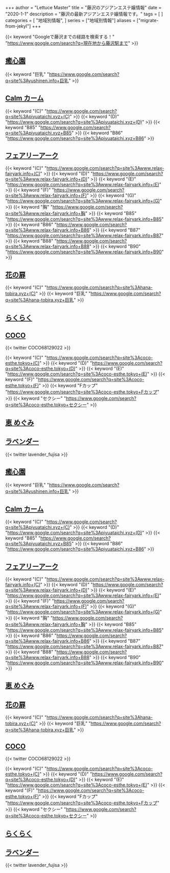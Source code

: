 +++
author = "Lettuce Master"
title = "藤沢のアジアンエステ嬢情報"
date = "2020-1-1"
description = "藤沢の最新アジアンエステ嬢情報です。"
tags = [
]
categories = [
    "地域別情報",
]
series = ["地域別情報"]
aliases = ["migrate-from-jekyl"]
+++

{{< keyword "Googleで藤沢までの経路を検索する！" "https://www.google.com/search?q=現在地から藤沢駅まで" >}}

## [癒心園](http://yushinen.info/)
{{< keyword "巨乳" "https://www.google.com/search?q=site%3Ayushinen.info+巨乳" >}} 

## [Calm カーム](http://piyuataichi.xyz/)
{{< keyword "(C)" "https://www.google.com/search?q=site%3Apiyuataichi.xyz+(C)" >}} {{< keyword "(D)" "https://www.google.com/search?q=site%3Apiyuataichi.xyz+(D)" >}} {{< keyword "B85" "https://www.google.com/search?q=site%3Apiyuataichi.xyz+B85" >}} {{< keyword "B86" "https://www.google.com/search?q=site%3Apiyuataichi.xyz+B86" >}} 

## [フェアリーアーク](http://www.relax-fairyark.info/)
{{< keyword "(C)" "https://www.google.com/search?q=site%3Awww.relax-fairyark.info+(C)" >}} {{< keyword "(D)" "https://www.google.com/search?q=site%3Awww.relax-fairyark.info+(D)" >}} {{< keyword "(E)" "https://www.google.com/search?q=site%3Awww.relax-fairyark.info+(E)" >}} {{< keyword "(F)" "https://www.google.com/search?q=site%3Awww.relax-fairyark.info+(F)" >}} {{< keyword "(G)" "https://www.google.com/search?q=site%3Awww.relax-fairyark.info+(G)" >}} {{< keyword "胸" "https://www.google.com/search?q=site%3Awww.relax-fairyark.info+胸" >}} {{< keyword "B85" "https://www.google.com/search?q=site%3Awww.relax-fairyark.info+B85" >}} {{< keyword "B86" "https://www.google.com/search?q=site%3Awww.relax-fairyark.info+B86" >}} {{< keyword "B87" "https://www.google.com/search?q=site%3Awww.relax-fairyark.info+B87" >}} {{< keyword "B88" "https://www.google.com/search?q=site%3Awww.relax-fairyark.info+B88" >}} {{< keyword "B90" "https://www.google.com/search?q=site%3Awww.relax-fairyark.info+B90" >}} 

## [花の扉](http://hana-tobira.xyz/)
{{< keyword "(C)" "https://www.google.com/search?q=site%3Ahana-tobira.xyz+(C)" >}} {{< keyword "巨乳" "https://www.google.com/search?q=site%3Ahana-tobira.xyz+巨乳" >}} 

## [らくらく](https://www.r-lucky.work/)


## [COCO](https://coco-esthe.tokyo/)


{{< twitter COCO68129022 >}}

{{< keyword "(C)" "https://www.google.com/search?q=site%3Acoco-esthe.tokyo+(C)" >}} {{< keyword "(D)" "https://www.google.com/search?q=site%3Acoco-esthe.tokyo+(D)" >}} {{< keyword "(E)" "https://www.google.com/search?q=site%3Acoco-esthe.tokyo+(E)" >}} {{< keyword "(F)" "https://www.google.com/search?q=site%3Acoco-esthe.tokyo+(F)" >}} {{< keyword "Fカップ" "https://www.google.com/search?q=site%3Acoco-esthe.tokyo+Fカップ" >}} {{< keyword "セクシー" "https://www.google.com/search?q=site%3Acoco-esthe.tokyo+セクシー" >}} 

## [恵 めぐみ](http://megumi-est.xyz/)


## [ラベンダー](http://lavender-est.xyz/)


{{< twitter lavender_fujisa >}}



## [癒心園](http://yushinen.info/)
{{< keyword "巨乳" "https://www.google.com/search?q=site%3Ayushinen.info+巨乳" >}} 

## [Calm カーム](http://piyuataichi.xyz/)
{{< keyword "(C)" "https://www.google.com/search?q=site%3Apiyuataichi.xyz+(C)" >}} {{< keyword "(D)" "https://www.google.com/search?q=site%3Apiyuataichi.xyz+(D)" >}} {{< keyword "B85" "https://www.google.com/search?q=site%3Apiyuataichi.xyz+B85" >}} {{< keyword "B86" "https://www.google.com/search?q=site%3Apiyuataichi.xyz+B86" >}} 

## [フェアリーアーク](http://www.relax-fairyark.info/)
{{< keyword "(C)" "https://www.google.com/search?q=site%3Awww.relax-fairyark.info+(C)" >}} {{< keyword "(D)" "https://www.google.com/search?q=site%3Awww.relax-fairyark.info+(D)" >}} {{< keyword "(E)" "https://www.google.com/search?q=site%3Awww.relax-fairyark.info+(E)" >}} {{< keyword "(F)" "https://www.google.com/search?q=site%3Awww.relax-fairyark.info+(F)" >}} {{< keyword "(G)" "https://www.google.com/search?q=site%3Awww.relax-fairyark.info+(G)" >}} {{< keyword "胸" "https://www.google.com/search?q=site%3Awww.relax-fairyark.info+胸" >}} {{< keyword "B85" "https://www.google.com/search?q=site%3Awww.relax-fairyark.info+B85" >}} {{< keyword "B86" "https://www.google.com/search?q=site%3Awww.relax-fairyark.info+B86" >}} {{< keyword "B87" "https://www.google.com/search?q=site%3Awww.relax-fairyark.info+B87" >}} {{< keyword "B88" "https://www.google.com/search?q=site%3Awww.relax-fairyark.info+B88" >}} {{< keyword "B90" "https://www.google.com/search?q=site%3Awww.relax-fairyark.info+B90" >}} 

## [恵 めぐみ](http://megumi-est.xyz/)


## [花の扉](http://hana-tobira.xyz/)
{{< keyword "(C)" "https://www.google.com/search?q=site%3Ahana-tobira.xyz+(C)" >}} {{< keyword "巨乳" "https://www.google.com/search?q=site%3Ahana-tobira.xyz+巨乳" >}} 

## [COCO](https://coco-esthe.tokyo/)


{{< twitter COCO68129022 >}}

{{< keyword "(C)" "https://www.google.com/search?q=site%3Acoco-esthe.tokyo+(C)" >}} {{< keyword "(D)" "https://www.google.com/search?q=site%3Acoco-esthe.tokyo+(D)" >}} {{< keyword "(E)" "https://www.google.com/search?q=site%3Acoco-esthe.tokyo+(E)" >}} {{< keyword "(F)" "https://www.google.com/search?q=site%3Acoco-esthe.tokyo+(F)" >}} {{< keyword "Fカップ" "https://www.google.com/search?q=site%3Acoco-esthe.tokyo+Fカップ" >}} {{< keyword "セクシー" "https://www.google.com/search?q=site%3Acoco-esthe.tokyo+セクシー" >}} 

## [らくらく](https://www.r-lucky.work/)


## [ラベンダー](http://lavender-est.xyz/)


{{< twitter lavender_fujisa >}}



